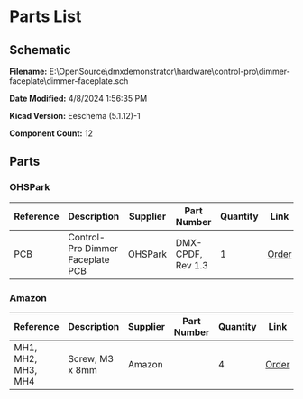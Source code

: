 
# Parts List

## Schematic

**Filename:** E:\OpenSource\dmxdemonstrator\hardware\control-pro\dimmer-faceplate\dimmer-faceplate.sch

**Date Modified:** 4/8/2024 1:56:35 PM

**Kicad Version:** Eeschema (5.1.12)-1

**Component Count:** 12

## Parts


### OHSPark

Reference|Description|Supplier|Part Number|Quantity|Link|Notes
---------|-----------|--------|-----------|--------|----|-----
PCB|Control-Pro Dimmer Faceplate PCB|OHSPark|DMX-CPDF, Rev 1.3|1|[Order](https://oshpark.com/shared_projects/bZqKigQF)|pack of 3, 2 not used
<!--PARTROW-->

### Amazon

Reference|Description|Supplier|Part Number|Quantity|Link|Notes
---------|-----------|--------|-----------|--------|----|-----
MH1, MH2, MH3, MH4|Screw, M3 x 8mm|Amazon||4|[Order](https://www.amazon.com/s?k=m3+8mm+screw)|
<!--PARTROW-->
<!--VENDORLIST-->

